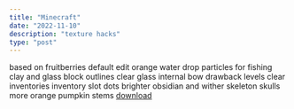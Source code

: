 ```yaml
---
title: "Minecraft"
date: "2022-11-10"
description: "texture hacks"
type: "post"
---
```


based on fruitberries default edit
orange water drop particles for fishing
clay and glass block outlines
clear glass internal
bow drawback levels
clear inventories
inventory slot dots
brighter obsidian and wither skeleton skulls
more orange pumpkin stems
[download]()